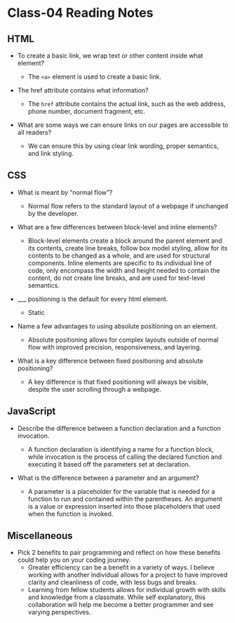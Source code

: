 # Class-04 Reading Notes

## HTML

- To create a basic link, we wrap text or other content inside what element?<br>
  - The `<a>` element is used to create a basic link.<br>
  
- The href attribute contains what information?<br>
  - The `href` attribute contains the actual link, such as the web address, phone number, document fragment, etc.<br>
  
- What are some ways we can ensure links on our pages are accessible to all readers?<br>
  - We can ensure this by using clear link wording, proper semantics, and link styling.<br>

## CSS

- What is meant by “normal flow”?<br>
  - Normal flow refers to the standard layout of a webpage if unchanged by the developer.<br>

- What are a few differences between block-level and inline elements?<br>
  - Block-level elements create a block around the parent element and its contents, create line breaks, follow box model styling, allow for its contents to be changed as a whole, and are used for structural components. Inline elements are specific to its individual line of code, only encompass the width and height needed to contain the content, do not create line breaks, and are used for text-level semantics.<br>

- ___ positioning is the default for every html element.<br>
  - Static<br>

- Name a few advantages to using absolute positioning on an element.<br>
  - Absolute positioning allows for complex layouts outside of normal flow with improved precision, responsiveness, and layering.<br>

- What is a key difference between fixed positioning and absolute positioning?<br>
  - A key difference is that fixed positioning will always be visible, despite the user scrolling through a webpage.<br>

## JavaScript

- Describe the difference between a function declaration and a function invocation.<br>
  - A function declaration is identifying a name for a function block, while invocation is the process of calling the declared function and executing it based off the parameters set at declaration.<br>

- What is the difference between a parameter and an argument?<br>
  - A parameter is a placeholder for the variable that is needed for a function to run and contained within the parentheses. An argument is a value or expression inserted into those placeholders that used when the function is invoked.<br>

## Miscellaneous

- Pick 2 benefits to pair programming and reflect on how these benefits could help you on your coding journey.
  - Greater efficiency can be a benefit in a variety of ways. I believe working with another individual allows for a project to have improved clarity and cleanliness of code, with less bugs and breaks.
  - Learning from fellow students allows for individual growth with skills and knowledge from a classmate. While self explanatory, this collaboration will help me become a better programmer and see varying perspectives.
